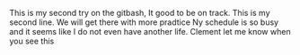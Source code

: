 This is my second try on the gitbash, It good to be on track.
This is my second line.
We will get there with more pradtice
Ny schedule is so busy and it seems like I do not even have another life.
Clement let me know when you see this 
